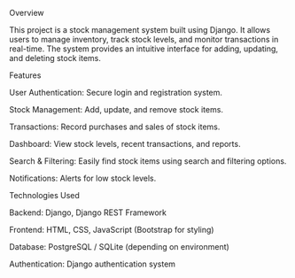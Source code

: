 Overview

This project is a stock management system built using Django. It allows users to manage inventory, track stock levels, and monitor transactions in real-time. The system provides an intuitive interface for adding, updating, and deleting stock items.

Features

User Authentication: Secure login and registration system.

Stock Management: Add, update, and remove stock items.

Transactions: Record purchases and sales of stock items.

Dashboard: View stock levels, recent transactions, and reports.

Search & Filtering: Easily find stock items using search and filtering options.

Notifications: Alerts for low stock levels.

Technologies Used

Backend: Django, Django REST Framework

Frontend: HTML, CSS, JavaScript (Bootstrap for styling)

Database: PostgreSQL / SQLite (depending on environment)

Authentication: Django authentication system

